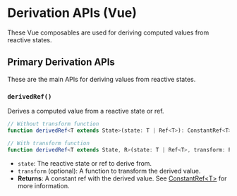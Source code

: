 # Derivation APIs (Vue)

These Vue composables are used for deriving computed values from reactive states.

## Primary Derivation APIs

These are the main APIs for deriving values from reactive states.

### `derivedRef()`

Derives a computed value from a reactive state or ref.

```typescript
// Without transform function
function derivedRef<T extends State>(state: T | Ref<T>): ConstantRef<T>;

// With transform function
function derivedRef<T extends State, R>(state: T | Ref<T>, transform: PipeTransformer<T, R>): ConstantRef<R>;
```

- `state`: The reactive state or ref to derive from.
- `transform` (optional): A function to transform the derived value.
- **Returns**: A constant ref with the derived value. See [ConstantRef&lt;T&gt;](./initialization.md#constantref-t) for more information.
